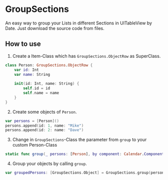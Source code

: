 # GroupSections
An easy way to group your Lists in different Sections in UITableView by Date. Just download the source code from files.

## How to use

1. Create a Item-Class which has `GroupSections.ObjectRow` as SuperClass.
```Swift
class Person: GroupSections.ObjectRow {
	var id: Int
	var name: String
	
	init(id: Int, name: String) {
		self.id = id
		self.name = name
	}
}
```



2. Create some objects of `Person`.
```Swift
var persons = [Person]()
persons.append(id: 1, name: "Mike")
persons.append(id: 2: name: "Dave")
```



3. Change in `GroupSections`-Class the parameter from `group` to your custom Person-Class
```Swift
static func group(_ persons: [Person], by component: Calendar.Component) -> [Object] { ... }
```



4. Group your objects by calling `group`.
```Swift
var groupedPersons: [GroupSections.Object] = GroupSections.group(persons, by: .month)
```

